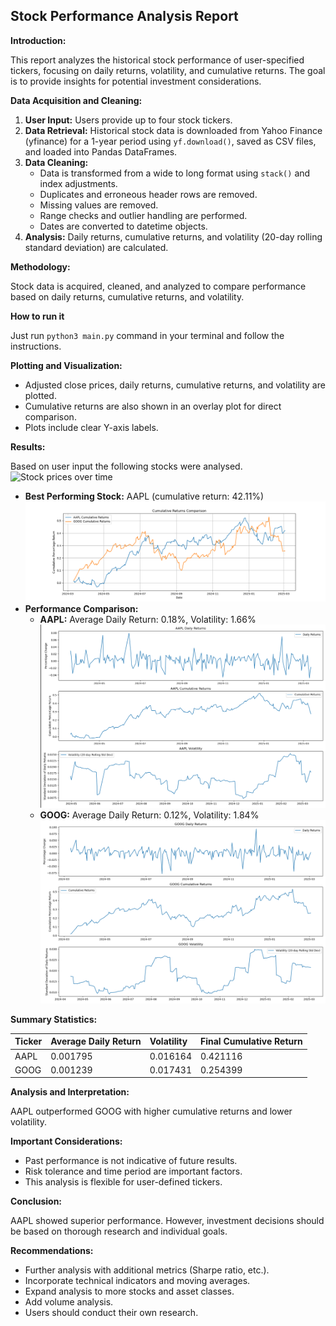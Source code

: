 ## Stock Performance Analysis Report

**Introduction:**

This report analyzes the historical stock performance of user-specified tickers, focusing on daily returns, volatility, and cumulative returns. The goal is to provide insights for potential investment considerations.

**Data Acquisition and Cleaning:**

1.  **User Input:** Users provide up to four stock tickers.
2.  **Data Retrieval:** Historical stock data is downloaded from Yahoo Finance (yfinance) for a 1-year period using `yf.download()`, saved as CSV files, and loaded into Pandas DataFrames.
3.  **Data Cleaning:**
    * Data is transformed from a wide to long format using `stack()` and index adjustments.
    * Duplicates and erroneous header rows are removed.
    * Missing values are removed.
    * Range checks and outlier handling are performed.
    * Dates are converted to datetime objects.
4.  **Analysis:** Daily returns, cumulative returns, and volatility (20-day rolling standard deviation) are calculated.

**Methodology:**

Stock data is acquired, cleaned, and analyzed to compare performance based on daily returns, cumulative returns, and volatility.

**How to run it**

Just run `python3 main.py` command in your terminal and follow the instructions.

**Plotting and Visualization:**

* Adjusted close prices, daily returns, cumulative returns, and volatility are plotted.
* Cumulative returns are also shown in an overlay plot for direct comparison.
* Plots include clear Y-axis labels.

**Results:**

Based on user input the following stocks were analysed.
![Stock prices over time](.stock_prices.png)

* **Best Performing Stock:** AAPL (cumulative return: 42.11%)
![Cumulative Return](./cumulative_return_comparison.png)
* **Performance Comparison:**
    * **AAPL:** Average Daily Return: 0.18%, Volatility: 1.66%
    ![Average Daily Return](./AAPL_analysis.png)
    * **GOOG:** Average Daily Return: 0.12%, Volatility: 1.84%
    ![Average Daily Return](./GOOG_analysis.png)

**Summary Statistics:**

| Ticker | Average Daily Return | Volatility | Final Cumulative Return |
| :----- | :-------------------- | :--------- | :---------------------- |
| AAPL   | 0.001795              | 0.016164   | 0.421116                |
| GOOG   | 0.001239              | 0.017431   | 0.254399                |

**Analysis and Interpretation:**

AAPL outperformed GOOG with higher cumulative returns and lower volatility.

**Important Considerations:**

* Past performance is not indicative of future results.
* Risk tolerance and time period are important factors.
* This analysis is flexible for user-defined tickers.

**Conclusion:**

AAPL showed superior performance. However, investment decisions should be based on thorough research and individual goals.

**Recommendations:**

* Further analysis with additional metrics (Sharpe ratio, etc.).
* Incorporate technical indicators and moving averages.
* Expand analysis to more stocks and asset classes.
* Add volume analysis.
* Users should conduct their own research.